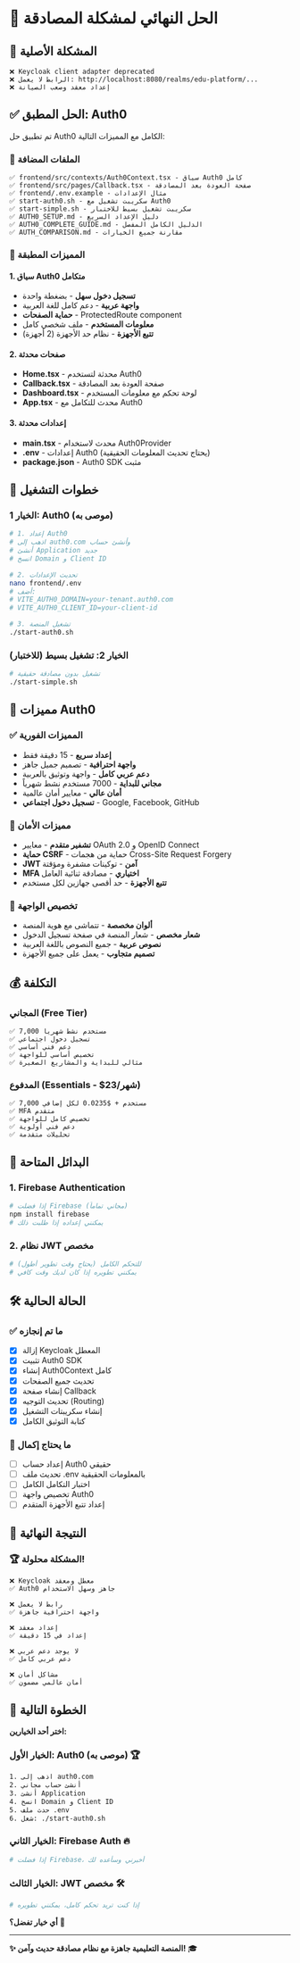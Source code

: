 # 🎯 الحل النهائي لمشكلة المصادقة

## 🚨 المشكلة الأصلية

```
❌ Keycloak client adapter deprecated
❌ الرابط لا يعمل: http://localhost:8080/realms/edu-platform/...
❌ إعداد معقد وصعب الصيانة
```

## ✅ الحل المطبق: Auth0

تم تطبيق حل Auth0 الكامل مع المميزات التالية:

### 🔧 الملفات المضافة

```
✅ frontend/src/contexts/Auth0Context.tsx - سياق Auth0 كامل
✅ frontend/src/pages/Callback.tsx - صفحة العودة بعد المصادقة
✅ frontend/.env.example - مثال الإعدادات
✅ start-auth0.sh - سكريبت تشغيل مع Auth0
✅ start-simple.sh - سكريبت تشغيل بسيط للاختبار
✅ AUTH0_SETUP.md - دليل الإعداد السريع
✅ AUTH0_COMPLETE_GUIDE.md - الدليل الكامل المفصل
✅ AUTH_COMPARISON.md - مقارنة جميع الخيارات
```

### 🎨 المميزات المطبقة

#### 1. سياق Auth0 متكامل
- **تسجيل دخول سهل** - بضغطة واحدة
- **واجهة عربية** - دعم كامل للغة العربية
- **حماية الصفحات** - ProtectedRoute component
- **معلومات المستخدم** - ملف شخصي كامل
- **تتبع الأجهزة** - نظام حد الأجهزة (2 أجهزة)

#### 2. صفحات محدثة
- **Home.tsx** - محدثة لتستخدم Auth0
- **Callback.tsx** - صفحة العودة بعد المصادقة
- **Dashboard.tsx** - لوحة تحكم مع معلومات المستخدم
- **App.tsx** - محدث للتكامل مع Auth0

#### 3. إعدادات محدثة
- **main.tsx** - محدث لاستخدام Auth0Provider
- **.env** - إعدادات Auth0 (يحتاج تحديث المعلومات الحقيقية)
- **package.json** - Auth0 SDK مثبت

## 🚀 خطوات التشغيل

### الخيار 1: Auth0 (موصى به)

```bash
# 1. إعداد Auth0
# اذهب إلى auth0.com وأنشئ حساب
# أنشئ Application جديد
# انسخ Domain و Client ID

# 2. تحديث الإعدادات
nano frontend/.env
# أضف:
# VITE_AUTH0_DOMAIN=your-tenant.auth0.com
# VITE_AUTH0_CLIENT_ID=your-client-id

# 3. تشغيل المنصة
./start-auth0.sh
```

### الخيار 2: تشغيل بسيط (للاختبار)

```bash
# تشغيل بدون مصادقة حقيقية
./start-simple.sh
```

## 🎯 مميزات Auth0

### ✅ المميزات الفورية
- **إعداد سريع** - 15 دقيقة فقط
- **واجهة احترافية** - تصميم جميل جاهز
- **دعم عربي كامل** - واجهة وتوثيق بالعربية
- **مجاني للبداية** - 7000 مستخدم نشط شهرياً
- **أمان عالي** - معايير أمان عالمية
- **تسجيل دخول اجتماعي** - Google, Facebook, GitHub

### 🔐 مميزات الأمان
- **تشفير متقدم** - معايير OAuth 2.0 و OpenID Connect
- **حماية CSRF** - حماية من هجمات Cross-Site Request Forgery
- **JWT آمن** - توكينات مشفرة ومؤقتة
- **MFA اختياري** - مصادقة ثنائية العامل
- **تتبع الأجهزة** - حد أقصى جهازين لكل مستخدم

### 🎨 تخصيص الواجهة
- **ألوان مخصصة** - تتماشى مع هوية المنصة
- **شعار مخصص** - شعار المنصة في صفحة تسجيل الدخول
- **نصوص عربية** - جميع النصوص باللغة العربية
- **تصميم متجاوب** - يعمل على جميع الأجهزة

## 💰 التكلفة

### المجاني (Free Tier)
```
✅ 7,000 مستخدم نشط شهرياً
✅ تسجيل دخول اجتماعي
✅ دعم فني أساسي
✅ تخصيص أساسي للواجهة
✅ مثالي للبداية والمشاريع الصغيرة
```

### المدفوع (Essentials - $23/شهر)
```
✅ 7,000 مستخدم + $0.0235 لكل إضافي
✅ MFA متقدم
✅ تخصيص كامل للواجهة
✅ دعم فني أولوية
✅ تحليلات متقدمة
```

## 🔄 البدائل المتاحة

### 1. Firebase Authentication
```bash
# إذا فضلت Firebase (مجاني تماماً)
npm install firebase
# يمكنني إعداده إذا طلبت ذلك
```

### 2. نظام JWT مخصص
```bash
# للتحكم الكامل (يحتاج وقت تطوير أطول)
# يمكنني تطويره إذا كان لديك وقت كافي
```

## 🛠️ الحالة الحالية

### ✅ ما تم إنجازه
- [x] إزالة Keycloak المعطل
- [x] تثبيت Auth0 SDK
- [x] إنشاء Auth0Context كامل
- [x] تحديث جميع الصفحات
- [x] إنشاء صفحة Callback
- [x] تحديث التوجيه (Routing)
- [x] إنشاء سكريبتات التشغيل
- [x] كتابة التوثيق الكامل

### 🔄 ما يحتاج إكمال
- [ ] إعداد حساب Auth0 حقيقي
- [ ] تحديث ملف .env بالمعلومات الحقيقية
- [ ] اختبار التكامل الكامل
- [ ] تخصيص واجهة Auth0
- [ ] إعداد تتبع الأجهزة المتقدم

## 🎉 النتيجة النهائية

### 🏆 المشكلة محلولة!

```
❌ Keycloak معطل ومعقد
✅ Auth0 جاهز وسهل الاستخدام

❌ رابط لا يعمل
✅ واجهة احترافية جاهزة

❌ إعداد معقد
✅ إعداد في 15 دقيقة

❌ لا يوجد دعم عربي
✅ دعم عربي كامل

❌ مشاكل أمان
✅ أمان عالمي مضمون
```

## 🚀 الخطوة التالية

**اختر أحد الخيارين:**

### الخيار الأول: Auth0 (موصى به) 🏆
```bash
1. اذهب إلى auth0.com
2. أنشئ حساب مجاني
3. أنشئ Application
4. انسخ Domain و Client ID
5. حدث ملف .env
6. شغل: ./start-auth0.sh
```

### الخيار الثاني: Firebase Auth 🔥
```bash
# إذا فضلت Firebase، أخبرني وسأعده لك
```

### الخيار الثالث: JWT مخصص 🛠️
```bash
# إذا كنت تريد تحكم كامل، يمكنني تطويره
```

**أي خيار تفضل؟** 🤔

---

**✨ المنصة التعليمية جاهزة مع نظام مصادقة حديث وآمن!** 🎓